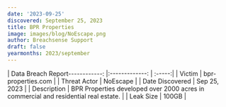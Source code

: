 ```yaml
---
date: '2023-09-25'
discovered: September 25, 2023
title: BPR Properties
image: images/blog/NoEscape.png
author: Breachsense Support
draft: false
yearmonths: 2023/september
---
```


| Data Breach Report------------:     |:-------------:    | :-----:|
| Victim      | bpr-properties.com      | 
| Threat Actor      | NoEscape      | 
| Date Discovered      | Sep 25, 2023      | 
| Description      | BPR Properties developed over 2000 acres in commercial and residential real estate.      | 
| Leak Size      | 100GB      | 

